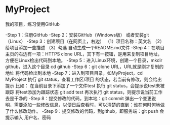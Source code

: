 # MyProject
我的项目，练习使用GitHub

-Step 1：注册GitHub
-Step 2：安装GitHub（Windows版）
      或者安装git（Linux）
-Step 3：创建项目（在网页上，右边）
      （1）项目名称：英文名
      （2）给项目添加一些描述
      （3）勾选 自动生成一个README.md文件
-Step 4：在项目主页的右边有一项：HTTPS clone URL，其下有一按钮，是用来复制项目地址，方便在Linux检出代码到本地。
-Step 5：进入Linux环境，创建一个目录，mkdir github，进入这个目录 cd github
-Step 6：git clone URL，URL就是刚才复制的地址
      将代码检出到本地
-Step 7：进入到项目目录，如MyProject，cd MyProject
        执行 git status，查看工作区/项目 的状态，若当前有修改，则会给出提示
    比如：
        在当前目录下添加了一个文件test
        执行 git status，会提示说test未被跟踪
        将test添加为跟踪状态 git add test
        再次执行 git status，则提示说当前工作去是干净的
-Step 8：提交修改的代码，到本地：git commit
      弹出一个变更说明，需要添加一些修改信息，以便日后查看时，可以清楚的直到：谁在何时何地做了什么修改动作。
-Step 9：提交修改的代码，到github，即服务端：git push
      会提示输入 用户名、密码
